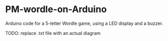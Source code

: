 # PM-wordle-on-Arduino
Arduino code for a 5-letter Wordle game, using a LED display and a buzzer.

TODO: replace .txt file with an actual diagram
